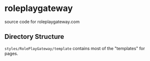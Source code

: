 # roleplaygateway
source code for roleplaygateway.com

## Directory Structure
`styles/RolePlayGateway/template` contains most of the "templates" for pages.
